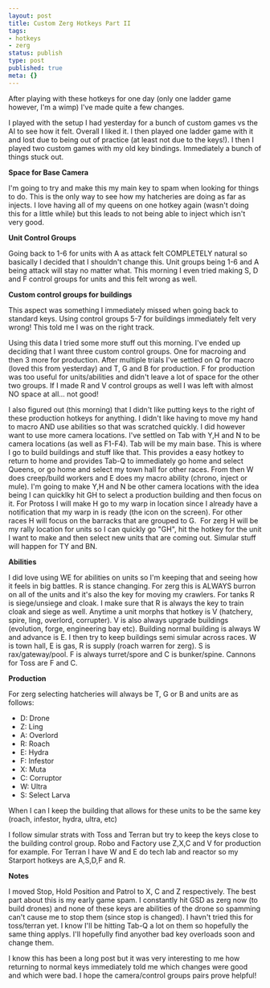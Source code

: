 ```yaml
---
layout: post
title: Custom Zerg Hotkeys Part II
tags:
- hotkeys
- zerg
status: publish
type: post
published: true
meta: {}
---
```

<p>After playing with these hotkeys for one day (only one ladder game however, I'm a wimp) I've made quite a few changes.</p><p>I played with the setup I had yesterday for a bunch of custom games vs the AI to see how it felt. Overall I liked it. I then played one ladder game with it and lost due to being out of practice (at least not due to the keys!). I then I played two custom games with my old key bindings. Immediately a bunch of things stuck out.</p><p><strong>Space for Base Camera</strong></p><p>I'm going to try and make this my main key to spam when looking for things to do. This is the only way to see how my hatcheries are doing as far as injects. I love having all of my queens on one hotkey again (wasn't doing this for a little while) but this leads to not being able to inject which isn't very good.</p><p><strong>Unit Control Groups</strong></p><p>Going back to 1-6 for units with A as attack felt COMPLETELY natural so basically I decided that I shouldn't change this. Unit groups being 1-6 and A being attack will stay no matter what. This morning I even tried making S, D and F control groups for units and this felt wrong as well.</p><p><strong>Custom control groups for buildings</strong></p><p>This aspect was something I immediately missed when going back to standard keys. Using control groups 5-7 for buildings immediately felt very wrong! This told me I was on the right track.</p><p>Using this data I tried some more stuff out this morning. I've ended up deciding that I want three custom control groups. One for macroing and then 3 more for production. After multiple trials I've settled on Q for macro (loved this from yesterday) and T, G and B for production. F for production was too useful for units/abilities and didn't leave a lot of space for the other two groups. If I made R and V control groups as well I was left with almost NO space at all... not good!</p><p>I also figured out (this morning) that I didn't like putting keys to the right of these production hotkeys for anything. I didn't like having to move my hand to macro AND use abilities so that was scratched quickly. I did however want to use more camera locations. I've settled on Tab with Y,H and N to be camera locations (as well as F1-F4). Tab will be my main base. This is where I go to build buildings and stuff like that. This provides a easy hotkey to return to home and provides Tab-Q to immediately go home and select Queens, or go home and select my town hall for other races. From then W does creep/build workers and E does my macro ability (chrono, inject or mule). I'm going to make Y,H and N be other camera locations with the idea being I can quicklky hit GH to select a production building and then focus on it. For Protoss I will make H go to my warp in location since I already have a notification that my warp in is ready (the icon on the screen). For other races H will focus on the barracks that are grouped to G. &nbsp;For zerg H will be my rally location for units so I can quickly go "GH", hit the hotkey for the unit I want to make and then select new units that are coming out. Simular stuff will happen for TY and BN.</p><p><strong>Abilities</strong></p><p>I did love using WE for abilities on units so I'm keeping that and seeing how it feels in big battles. R is stance changing. For zerg this is ALWAYS burron on all of the units and it's also the key for moving my crawlers. For tanks R is siege/unsiege and cloak. I make sure that R is always the key to train cloak and siege as well.&nbsp;Anytime a unit morphs that hotkey is V (hatchery, spire, ling, overlord, corrupter).&nbsp;V is also always upgrade buildings (evolution, forge, engineering bay etc).&nbsp;Building normal building is always W and advance is E. I then try to keep buildings semi simular across races. W is town hall, E is gas, R is supply (roach warren for zerg). S is rax/gateway/pool. F is always turret/spore and C is bunker/spine. Cannons for Toss are F and C.</p><p><strong>Production</strong></p><p>For zerg selecting hatcheries will always be T, G or B and units are as follows:</p><ul><li>D: Drone</li><li>Z: Ling</li><li>A: Overlord</li><li>R: Roach</li><li>E: Hydra</li><li>F: Infestor</li><li>X: Muta</li><li>C: Corruptor</li><li>W: Ultra</li><li>S: Select Larva</li></ul><p>When I can I keep the building that allows for these units to be the same key (roach, infestor, hydra, ultra, etc)</p><p>I follow simular strats with Toss and Terran but try to keep the keys close to the building control group. Robo and Factory use Z,X,C and V for production for example. For Terran I have W and E do tech lab and reactor so my Starport hotkeys are A,S,D,F and R.</p><p><strong>Notes</strong></p><p>I moved Stop, Hold Position and Patrol to X, C and Z respectively. The best part about this is my early game spam. I constantly hit GSD as zerg now (to build drones) and none of these keys are abilities of the drone so spamming can't cause me to stop them (since stop is changed). I havn't tried this for toss/terran yet. I know I'll be hitting Tab-Q a lot on them so hopefully the same thing applys. I'll hopefully find anyother bad key overloads soon and change them.</p><p>I know this has been a long post but it was very interesting to me how returning to normal keys immediately told me which changes were good and which were bad. I hope the camera/control groups pairs prove helpful!</p>
